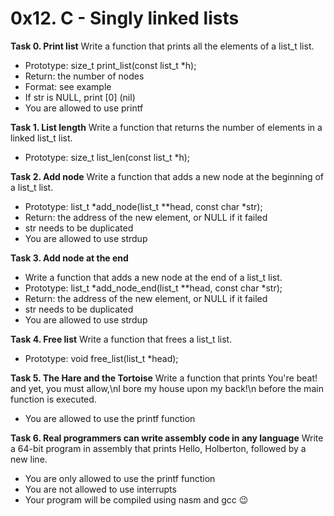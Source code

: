 # 0x12. C - Singly linked lists
**Task 0. Print list**
Write a function that prints all the elements of a list_t list.
- Prototype: size_t print_list(const list_t *h);
- Return: the number of nodes
- Format: see example
- If str is NULL, print [0] (nil)
- You are allowed to use printf

**Task 1. List length**
Write a function that returns the number of elements in a linked list_t list.
- Prototype: size_t list_len(const list_t *h);

**Task 2. Add node**
Write a function that adds a new node at the beginning of a list_t list.
- Prototype: list_t *add_node(list_t **head, const char *str);
- Return: the address of the new element, or NULL if it failed
- str needs to be duplicated
- You are allowed to use strdup

**Task 3. Add node at the end**
- Write a function that adds a new node at the end of a list_t list.
- Prototype: list_t *add_node_end(list_t **head, const char *str);
- Return: the address of the new element, or NULL if it failed
- str needs to be duplicated
- You are allowed to use strdup

**Task 4. Free list**
Write a function that frees a list_t list.
- Prototype: void free_list(list_t *head);

**Task 5. The Hare and the Tortoise**
Write a function that prints You're beat! and yet, you must allow,\nI bore my house upon my back!\n before the main function is executed.
- You are allowed to use the printf function

**Task 6. Real programmers can write assembly code in any language**
Write a 64-bit program in assembly that prints Hello, Holberton, followed by a new line.
- You are only allowed to use the printf function
- You are not allowed to use interrupts
- Your program will be compiled using nasm and gcc :wink:

